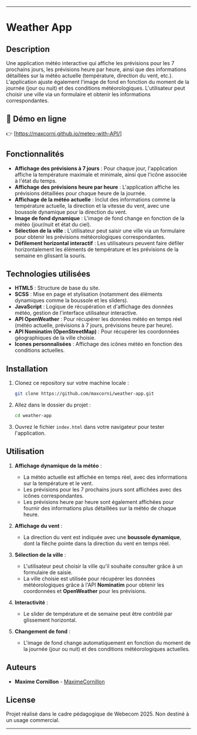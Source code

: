 
---

# Weather App

## Description

Une application météo interactive qui affiche les prévisions pour les 7 prochains jours, les prévisions heure par heure, ainsi que des informations détaillées sur la météo actuelle (température, direction du vent, etc.). L'application ajuste également l'image de fond en fonction du moment de la journée (jour ou nuit) et des conditions météorologiques. L'utilisateur peut choisir une ville via un formulaire et obtenir les informations correspondantes.

## 🚀 **Démo en ligne**
👉 [https://maxcorni.github.io/meteo-with-API/]


## Fonctionnalités

- **Affichage des prévisions à 7 jours** : Pour chaque jour, l'application affiche la température maximale et minimale, ainsi que l'icône associée à l'état du temps.
- **Affichage des prévisions heure par heure** : L'application affiche les prévisions détaillées pour chaque heure de la journée.
- **Affichage de la météo actuelle** : Inclut des informations comme la température actuelle, la direction et la vitesse du vent, avec une boussole dynamique pour la direction du vent.
- **Image de fond dynamique** : L'image de fond change en fonction de la météo (jour/nuit et état du ciel).
- **Sélection de la ville** : L'utilisateur peut saisir une ville via un formulaire pour obtenir les prévisions météorologiques correspondantes.
- **Défilement horizontal interactif** : Les utilisateurs peuvent faire défiler horizontalement les éléments de température et les prévisions de la semaine en glissant la souris.

## Technologies utilisées

- **HTML5** : Structure de base du site.
- **SCSS** : Mise en page et stylisation (notamment des éléments dynamiques comme la boussole et les sliders).
- **JavaScript** : Logique de récupération et d'affichage des données météo, gestion de l'interface utilisateur interactive.
- **API OpenWeather** : Pour récupérer les données météo en temps réel (météo actuelle, prévisions à 7 jours, prévisions heure par heure).
- **API Nominatim (OpenStreetMap)** : Pour récupérer les coordonnées géographiques de la ville choisie.
- **Icones personnalisées** : Affichage des icônes météo en fonction des conditions actuelles.

## Installation

1. Clonez ce repository sur votre machine locale :

   ```bash
   git clone https://github.com/maxcorni/weather-app.git
   ```

2. Allez dans le dossier du projet :

   ```bash
   cd weather-app
   ```

3. Ouvrez le fichier `index.html` dans votre navigateur pour tester l'application.

## Utilisation

1. **Affichage dynamique de la météo** :
   - La météo actuelle est affichée en temps réel, avec des informations sur la température et le vent.
   - Les prévisions pour les 7 prochains jours sont affichées avec des icônes correspondantes.
   - Les prévisions heure par heure sont également affichées pour fournir des informations plus détaillées sur la météo de chaque heure.

2. **Affichage du vent** :
   - La direction du vent est indiquée avec une **boussole dynamique**, dont la flèche pointe dans la direction du vent en temps réel.

3. **Sélection de la ville** :
   - L'utilisateur peut choisir la ville qu'il souhaite consulter grâce à un formulaire de saisie.
   - La ville choisie est utilisée pour récupérer les données météorologiques grâce à l'API **Nominatim** pour obtenir les coordonnées et **OpenWeather** pour les prévisions.

4. **Interactivité** :
   - Le slider de température et de semaine peut être contrôlé par glissement horizontal.

5. **Changement de fond** :
   - L'image de fond change automatiquement en fonction du moment de la journée (jour ou nuit) et des conditions météorologiques actuelles.


## Auteurs

- **Maxime Cornillon** - [MaximeCornillon](https://github.com/maxcorni)

## License

Projet réalisé dans le cadre pédagogique de Webecom 2025. Non destiné à un usage commercial.

---
